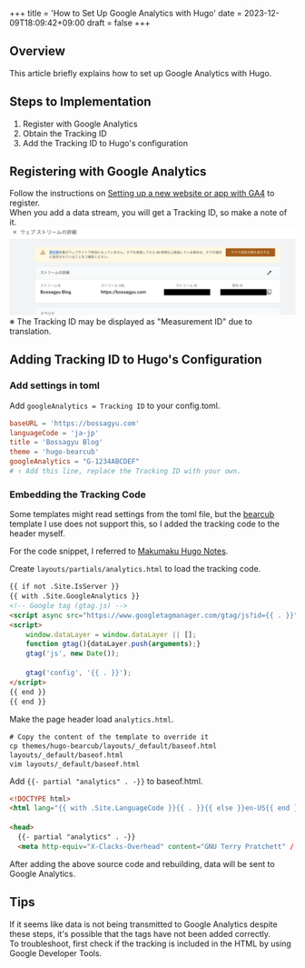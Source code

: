 +++
title = 'How to Set Up Google Analytics with Hugo'
date = 2023-12-09T18:09:42+09:00
draft = false
+++

## Overview
This article briefly explains how to set up Google Analytics with Hugo.

## Steps to Implementation
1. Register with Google Analytics
2. Obtain the Tracking ID
3. Add the Tracking ID to Hugo's configuration

## Registering with Google Analytics
Follow the instructions on [Setting up a new website or app with GA4](https://support.google.com/analytics/answer/9304153?hl=ja) to register.  
When you add a data stream, you will get a Tracking ID, so make a note of it.
![img-003-001.png](/blog/img-003-001.png)
※ The Tracking ID may be displayed as "Measurement ID" due to translation.

## Adding Tracking ID to Hugo's Configuration
### Add settings in toml
Add `googleAnalytics = Tracking ID` to your config.toml.

```toml
baseURL = 'https://bossagyu.com'
languageCode = 'ja-jp'
title = 'Bossagyu Blog'
theme = 'hugo-bearcub'
googleAnalytics = "G-1234ABCDEF"
# ↑ Add this line, replace the Tracking ID with your own.
```

### Embedding the Tracking Code
Some templates might read settings from the toml file, but the [bearcub](https://github.com/clente/hugo-bearcub/tree/main) template I use does not support this, so I added the tracking code to the header myself.

For the code snippet, I referred to [Makumaku Hugo Notes](https://github.com/clente/hugo-bearcub/tree/main).

Create `layouts/partials/analytics.html` to load the tracking code.

```html
{{ if not .Site.IsServer }}
{{ with .Site.GoogleAnalytics }}
<!-- Google tag (gtag.js) -->
<script async src="https://www.googletagmanager.com/gtag/js?id={{ . }}"></script>
<script>
    window.dataLayer = window.dataLayer || [];
    function gtag(){dataLayer.push(arguments);}
    gtag('js', new Date());

    gtag('config', '{{ . }}');
</script>
{{ end }}
{{ end }}
```

Make the page header load `analytics.html`.

```shell
# Copy the content of the template to override it
cp themes/hugo-bearcub/layouts/_default/baseof.html layouts/_default/baseof.html 
vim layouts/_default/baseof.html 
```

Add `{{- partial "analytics" . -}}` to baseof.html.

```html
<!DOCTYPE html>
<html lang="{{ with .Site.LanguageCode }}{{ . }}{{ else }}en-US{{ end }}">

<head>
  {{- partial "analytics" . -}}
  <meta http-equiv="X-Clacks-Overhead" content="GNU Terry Pratchett" /
```

After adding the above source code and rebuilding, data will be sent to Google Analytics.

## Tips

If it seems like data is not being transmitted to Google Analytics despite these steps, it's possible that the tags have not been added correctly.  
To troubleshoot, first check if the tracking is included in the HTML by using Google Developer Tools.